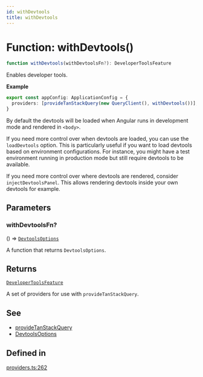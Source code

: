 ```yaml
---
id: withDevtools
title: withDevtools
---
```


# Function: withDevtools()

```ts
function withDevtools(withDevtoolsFn?): DeveloperToolsFeature
```

Enables developer tools.

**Example**

```ts
export const appConfig: ApplicationConfig = {
  providers: [provideTanStackQuery(new QueryClient(), withDevtools())],
}
```

By default the devtools will be loaded when Angular runs in development mode and rendered in `<body>`.

If you need more control over when devtools are loaded, you can use the `loadDevtools` option. This is particularly useful if you want to load devtools based on environment configurations. For instance, you might have a test environment running in production mode but still require devtools to be available.

If you need more control over where devtools are rendered, consider `injectDevtoolsPanel`. This allows rendering devtools inside your own devtools for example.

## Parameters

### withDevtoolsFn?

() => [`DevtoolsOptions`](../../interfaces/devtoolsoptions.md)

A function that returns `DevtoolsOptions`.

## Returns

[`DeveloperToolsFeature`](../../type-aliases/developertoolsfeature.md)

A set of providers for use with `provideTanStackQuery`.

## See

- [provideTanStackQuery](../providetanstackquery.md)
- [DevtoolsOptions](../../interfaces/devtoolsoptions.md)

## Defined in

[providers.ts:262](https://github.com/TanStack/query/blob/main/packages/angular-query-experimental/src/providers.ts#L262)
